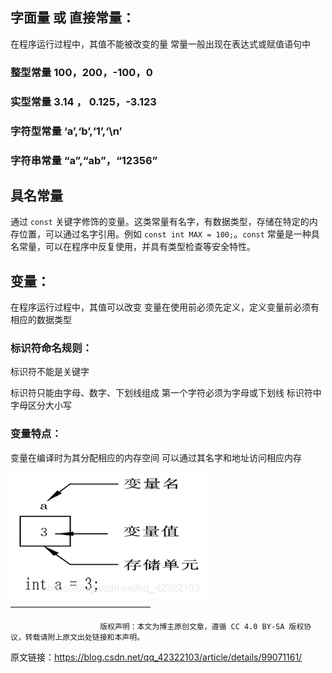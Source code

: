 ## **字面量** 或 **直接常量**：

在程序运行过程中，其值不能被改变的量
常量一般出现在表达式或赋值语句中

### 整型常量 100，200，-100，0

### 实型常量 3.14 ， 0.125，-3.123

### 字符型常量 ‘a’,‘b’,‘1’,‘\n’

### 字符串常量 “a”,“ab”，“12356”



## 具名常量

通过 `const` 关键字修饰的变量。这类常量有名字，有数据类型，存储在特定的内存位置，可以通过名字引用。例如 `const int MAX = 100;`。`const` 常量是一种具名常量，可以在程序中反复使用，并具有类型检查等安全特性。

## 变量：

在程序运行过程中，其值可以改变
变量在使用前必须先定义，定义变量前必须有相应的数据类型

### 标识符命名规则：

标识符不能是关键字

标识符只能由字母、数字、下划线组成
第一个字符必须为字母或下划线
标识符中字母区分大小写

### 变量特点：

变量在编译时为其分配相应的内存空间
可以通过其名字和地址访问相应内存

![1730706365772](images/变量和常量/1730706365772.png)
————————————————

                        版权声明：本文为博主原创文章，遵循 CC 4.0 BY-SA 版权协议，转载请附上原文出处链接和本声明。
原文链接：https://blog.csdn.net/qq_42322103/article/details/99071161/
